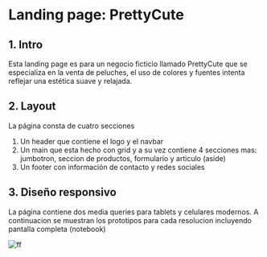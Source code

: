 # Landing page: PrettyCute

## 1. Intro
Esta landing page es para un negocio ficticio llamado PrettyCute que se especializa en la venta de peluches, el uso de colores y fuentes
intenta reflejar una estética suave y relajada.
## 2. Layout
La página consta de cuatro secciones
1. Un header que contiene el logo y el navbar
2. Un main que esta hecho con grid y a su vez contiene 4 secciones mas: jumbotron, seccion de productos, formulario y articulo (aside)
3. Un footer con información de contacto y redes sociales
## 3. Diseño responsivo
La página contiene dos media queries para tablets y celulares modernos. A continuacion se muestran los prototipos para cada resolucion incluyendo pantalla completa (notebook)

![ff](https://github.com/Tania-Bobadilla/landing_page/assets/135383254/45b5cbb1-4de0-4fea-88c6-b09b391f4210)
